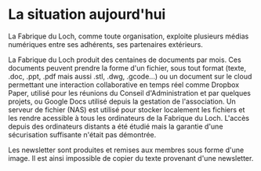 # La situation aujourd'hui
La Fabrique du Loch, comme toute organisation, exploite plusieurs médias numériques
entre ses adhérents, ses partenaires extérieurs.

La Fabrique du Loch produit des centaines de documents par mois.
Ces documents peuvent prendre la forme d'un fichier,
sous tout format (texte, .doc, .ppt, .pdf mais aussi .stl, .dwg, .gcode...)
ou un document sur le cloud permettant une interaction collaborative en temps réel
comme Dropbox Paper, utilisé pour les réunions du Conseil d'Administration et par quelques projets,
ou Google Docs utilisé depuis la gestation de l'association.
Un serveur de fichier (NAS) est utilisé pour stocker localement les fichiers et les rendre acessible à
tous les ordinateurs de la Fabrique du Loch. L'accès depuis des ordinateurs distants a été étudié mais
la garantie d'une sécurisation suffisante n'était pas démontrée.

Les newsletter sont produites et remises aux membres sous forme d'une image.
Il est ainsi impossible de copier du texte provenant d'une newsletter.

